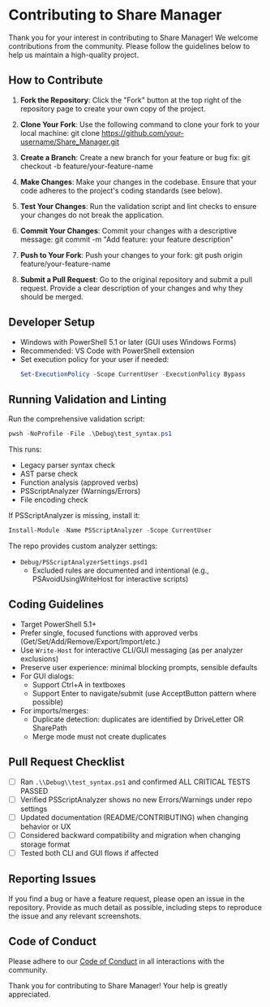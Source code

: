 # Contributing to Share Manager

Thank you for your interest in contributing to Share Manager! We welcome contributions from the community. Please follow the guidelines below to help us maintain a high-quality project.

## How to Contribute

1. **Fork the Repository**: Click the "Fork" button at the top right of the repository page to create your own copy of the project.

2. **Clone Your Fork**: Use the following command to clone your fork to your local machine:
   git clone https://github.com/your-username/Share_Manager.git

3. **Create a Branch**: Create a new branch for your feature or bug fix:
   git checkout -b feature/your-feature-name

4. **Make Changes**: Make your changes in the codebase. Ensure that your code adheres to the project's coding standards (see below).

5. **Test Your Changes**: Run the validation script and lint checks to ensure your changes do not break the application.

6. **Commit Your Changes**: Commit your changes with a descriptive message:
   git commit -m "Add feature: your feature description"

7. **Push to Your Fork**: Push your changes to your fork:
   git push origin feature/your-feature-name

8. **Submit a Pull Request**: Go to the original repository and submit a pull request. Provide a clear description of your changes and why they should be merged.

## Developer Setup

- Windows with PowerShell 5.1 or later (GUI uses Windows Forms)
- Recommended: VS Code with PowerShell extension
- Set execution policy for your user if needed:
   ```powershell
   Set-ExecutionPolicy -Scope CurrentUser -ExecutionPolicy Bypass
   ```

## Running Validation and Linting

Run the comprehensive validation script:

```powershell
pwsh -NoProfile -File .\Debug\test_syntax.ps1
```

This runs:
- Legacy parser syntax check
- AST parse check
- Function analysis (approved verbs)
- PSScriptAnalyzer (Warnings/Errors)
- File encoding check

If PSScriptAnalyzer is missing, install it:

```powershell
Install-Module -Name PSScriptAnalyzer -Scope CurrentUser
```

The repo provides custom analyzer settings:
- `Debug/PSScriptAnalyzerSettings.psd1`
   - Excluded rules are documented and intentional (e.g., PSAvoidUsingWriteHost for interactive scripts)

## Coding Guidelines

- Target PowerShell 5.1+
- Prefer single, focused functions with approved verbs (Get/Set/Add/Remove/Export/Import/etc.)
- Use `Write-Host` for interactive CLI/GUI messaging (as per analyzer exclusions)
- Preserve user experience: minimal blocking prompts, sensible defaults
- For GUI dialogs:
   - Support Ctrl+A in textboxes
   - Support Enter to navigate/submit (use AcceptButton pattern where possible)
- For imports/merges:
   - Duplicate detection: duplicates are identified by DriveLetter OR SharePath
   - Merge mode must not create duplicates

## Pull Request Checklist

- [ ] Ran `.\\Debug\\test_syntax.ps1` and confirmed ALL CRITICAL TESTS PASSED
- [ ] Verified PSScriptAnalyzer shows no new Errors/Warnings under repo settings
- [ ] Updated documentation (README/CONTRIBUTING) when changing behavior or UX
- [ ] Considered backward compatibility and migration when changing storage format
- [ ] Tested both CLI and GUI flows if affected

## Reporting Issues

If you find a bug or have a feature request, please open an issue in the repository. Provide as much detail as possible, including steps to reproduce the issue and any relevant screenshots.

## Code of Conduct

Please adhere to our [Code of Conduct](https://github.com/Dantdmnl/Share_Manager/blob/main/CODE_OF_CONDUCT.md) in all interactions with the community.

Thank you for contributing to Share Manager! Your help is greatly appreciated.

